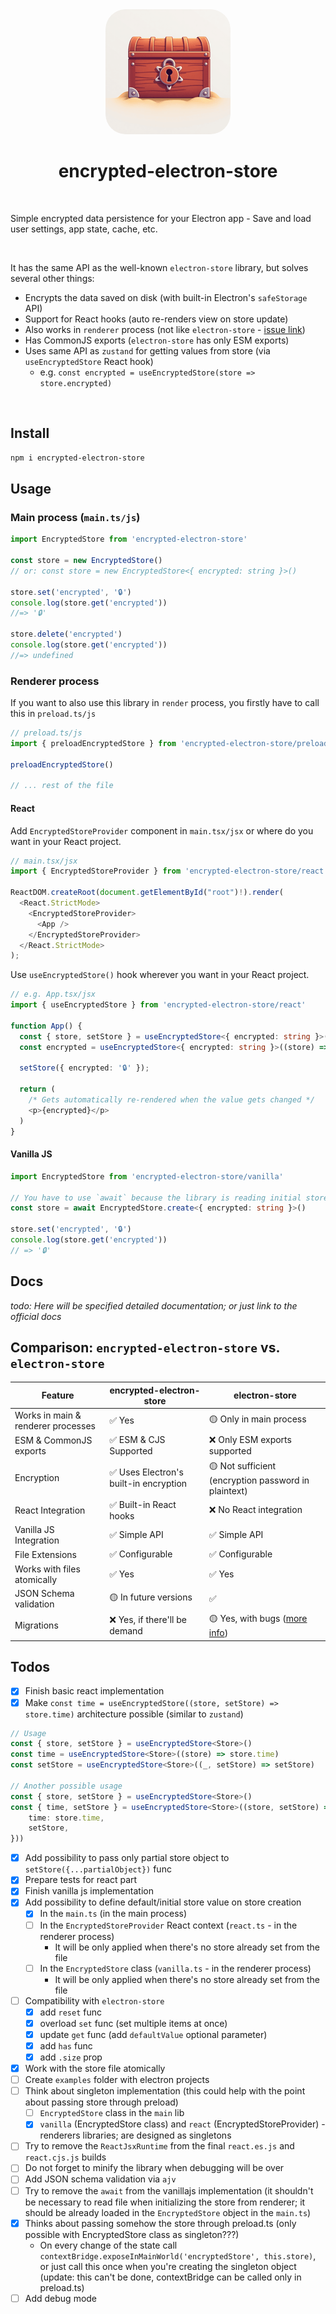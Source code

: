 <div align="center">
	<a href="https://rixcian.dev/projects/encrypted-electron-store">
		<img src="docs/icon.png" width="200" height="200" style="border-radius: 32px">
	</a>
	<h1>encrypted-electron-store</h1>
	<br>
</div>

Simple encrypted data persistence for your Electron app - Save and load user settings, app state, cache, etc.

<br />

It has the same API as the well-known `electron-store` library, but solves several other things:

- Encrypts the data saved on disk (with built-in Electron's `safeStorage` API)
- Support for React hooks (auto re-renders view on store update)
- Also works in `renderer` process (not like `electron-store` - [issue link](https://github.com/sindresorhus/electron-store/issues/268))
- Has CommonJS exports (`electron-store` has only ESM exports)
- Uses same API as `zustand` for getting values from store (via `useEncryptedStore` React hook)
  - e.g. `const encrypted = useEncryptedStore(store => store.encrypted)`

<br />

## Install

```sh
npm i encrypted-electron-store
```

## Usage

### Main process (`main.ts/js`)

```typescript
import EncryptedStore from 'encrypted-electron-store'

const store = new EncryptedStore()
// or: const store = new EncryptedStore<{ encrypted: string }>()

store.set('encrypted', '🔒')
console.log(store.get('encrypted'))
//=> '🔒'

store.delete('encrypted')
console.log(store.get('encrypted'))
//=> undefined
```

### Renderer process

If you want to also use this library in `render` process, you firstly have to call this in `preload.ts/js`

```typescript
// preload.ts/js
import { preloadEncryptedStore } from 'encrypted-electron-store/preload'

preloadEncryptedStore()

// ... rest of the file
```

#### React

Add `EncryptedStoreProvider` component in `main.tsx/jsx` or where do you want in your React project.

```typescript
// main.tsx/jsx
import { EncryptedStoreProvider } from 'encrypted-electron-store/react'

ReactDOM.createRoot(document.getElementById("root")!).render(
  <React.StrictMode>
    <EncryptedStoreProvider>
      <App />
    </EncryptedStoreProvider>
  </React.StrictMode>
);
```

Use `useEncryptedStore()` hook wherever you want in your React project.

```typescript
// e.g. App.tsx/jsx
import { useEncryptedStore } from 'encrypted-electron-store/react'

function App() {
  const { store, setStore } = useEncryptedStore<{ encrypted: string }>()
  const encrypted = useEncryptedStore<{ encrypted: string }>((store) => store.encrypted);

  setStore({ encrypted: '🔒' });

  return (
    /* Gets automatically re-rendered when the value gets changed */
    <p>{encrypted}</p>
  )
}
```

#### Vanilla JS

```typescript
import EncryptedStore from 'encrypted-electron-store/vanilla'

// You have to use `await` because the library is reading initial store from file on disk.
const store = await EncryptedStore.create<{ encrypted: string }>()

store.set('encrypted', '🔒')
console.log(store.get('encrypted'))
// => '🔒'
```

## Docs

_todo: Here will be specified detailed documentation; or just link to the official docs_

## Comparison: `encrypted-electron-store` vs. `electron-store`

| Feature                            | encrypted-electron-store               | electron-store                                                                                                                 |
| ---------------------------------- | -------------------------------------- | ------------------------------------------------------------------------------------------------------------------------------ |
| Works in main & renderer processes | ✅ Yes                                 | 🟡 Only in main process                                                                                                        |
| ESM & CommonJS exports             | ✅ ESM & CJS Supported                 | ❌ Only ESM exports supported                                                                                                  |
| Encryption                         | ✅ Uses Electron's built-in encryption | 🟡 Not sufficient (encryption password in plaintext)                                                                           |
| React Integration                  | ✅ Built-in React hooks                | ❌ No React integration                                                                                                        |
| Vanilla JS Integration             | ✅ Simple API                          | ✅ Simple API                                                                                                                  |
| File Extensions                    | ✅ Configurable                        | ✅ Configurable                                                                                                                |
| Works with files atomically        | ✅ Yes                                 | ✅ Yes                                                                                                                         |
| JSON Schema validation             | 🟡 In future versions                  | ✅                                                                                                                             |
| Migrations                         | ❌ Yes, if there'll be demand          | 🟡 Yes, with bugs ([more info](https://github.com/sindresorhus/electron-store/issues?q=is%3Aissue%20state%3Aopen%20migration)) |

## Todos

- [x] Finish basic react implementation
- [x] Make `const time = useEncryptedStore((store, setStore) => store.time)` architecture possible (similar to `zustand`)

```typescript
// Usage
const { store, setStore } = useEncryptedStore<Store>()
const time = useEncryptedStore<Store>((store) => store.time)
const setStore = useEncryptedStore<Store>((_, setStore) => setStore)

// Another possible usage
const { store, setStore } = useEncryptedStore<Store>()
const { time, setStore } = useEncryptedStore<Store>((store, setStore) => ({
	time: store.time,
	setStore,
}))
```

- [x] Add possibility to pass only partial store object to `setStore({...partialObject})` func
- [x] Prepare tests for react part
- [x] Finish vanilla js implementation
- [x] Add possibility to define default/initial store value on store creation
  - [x] In the `main.ts` (in the main process)
  - [ ] In the `EncryptedStoreProvider` React context (`react.ts` - in the renderer process)
    - It will be only applied when there's no store already set from the file
  - [ ] In the `EncryptedStore` class (`vanilla.ts` - in the renderer process)
    - It will be only applied when there's no store already set from the file
- [ ] Compatibility with `electron-store`
  - [x] add `reset` func
  - [x] overload `set` func (set multiple items at once)
  - [x] update `get` func (add `defaultValue` optional parameter)
  - [x] add `has` func
  - [x] add `.size` prop
- [x] Work with the store file atomically
- [ ] Create `examples` folder with electron projects
- [ ] Think about singleton implementation (this could help with the point about passing store through preload)
  - [ ] `EncryptedStore` class in the `main` lib
  - [x] `vanilla` (EncryptedStore class) and `react` (EncryptedStoreProvider) - renderers libraries; are designed as singletons
- [ ] Try to remove the `ReactJsxRuntime` from the final `react.es.js` and `react.cjs.js` builds
- [ ] Do not forget to minify the library when debugging will be over
- [ ] Add JSON schema validation via `ajv`
- [ ] Try to remove the `await` from the vanillajs implementation (it shouldn't be necessary to read file when initializing the store from renderer; it should be already loaded in the `EncryptedStore` object in the `main.ts`)
- [x] Thinks about passing somehow the store through preload.ts (only possible with EncryptedStore class as singleton???)
  - On every change of the state call `contextBridge.exposeInMainWorld('encryptedStore', this.store)`, or just call this once when you're creating the singleton object (update: this can't be done, contextBridge can be called only in preload.ts)
- [ ] Add debug mode
